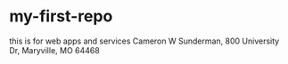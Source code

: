 # my-first-repo
this is for web apps and services
Cameron W Sunderman, 800 University Dr, Maryville, MO 64468

